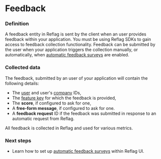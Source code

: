 # Feedback

### Definition

A feedback entity in Reflag is sent by the client when an user provides feedback within your application. You must be using Reflag SDKs to gain access to feedback collection functionality. Feedback can be submitted by the user when your application triggers the collection manually, or automatically, when [automatic feedback surveys](../launch-monitor/automated-feedback-surveys.md) are enabled.

### Collected data

The feedback, submitted by an user of your application will contain the following details:

* The [user](user.md) and user's [company](company.md) IDs,
* The [feature key](feature.md#feature-key) for which the feedback is provided,
* The **score**, if configured to ask for one,
* A **free-form message**, if configured to ask for one.
* A **feedback request** ID if the feedback was submitted in response to an automatic request from Reflag.

All feedback is collected in Reflag and used for various metrics.

### Next steps

* Learn how to set up [automatic feedback surveys](../launch-monitor/automated-feedback-surveys.md) within Reflag UI.

